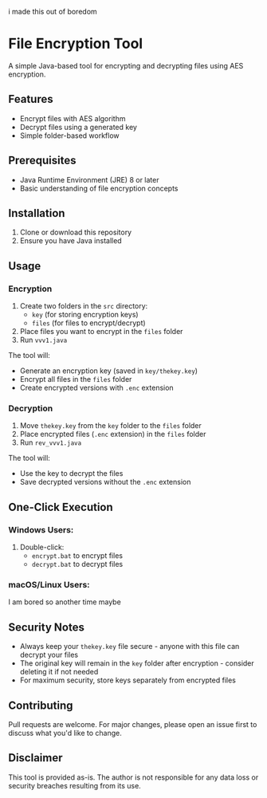 i made this out of boredom 

# File Encryption Tool

A simple Java-based tool for encrypting and decrypting files using AES encryption.

## Features
- Encrypt files with AES algorithm
- Decrypt files using a generated key
- Simple folder-based workflow

## Prerequisites
- Java Runtime Environment (JRE) 8 or later
- Basic understanding of file encryption concepts

## Installation
1. Clone or download this repository
2. Ensure you have Java installed

## Usage

### Encryption
1. Create two folders in the `src` directory:
   - `key` (for storing encryption keys)
   - `files` (for files to encrypt/decrypt)
2. Place files you want to encrypt in the `files` folder
3. Run `vvv1.java`

The tool will:
- Generate an encryption key (saved in `key/thekey.key`)
- Encrypt all files in the `files` folder
- Create encrypted versions with `.enc` extension

### Decryption
1. Move `thekey.key` from the `key` folder to the `files` folder
2. Place encrypted files (`.enc` extension) in the `files` folder
3. Run `rev_vvv1.java`

The tool will:
- Use the key to decrypt the files
- Save decrypted versions without the `.enc` extension

## One-Click Execution

### Windows Users:
1. Double-click:
   - `encrypt.bat` to encrypt files
   - `decrypt.bat` to decrypt files

### macOS/Linux Users:
I am bored so another time maybe

## Security Notes
- Always keep your `thekey.key` file secure - anyone with this file can decrypt your files
- The original key will remain in the `key` folder after encryption - consider deleting it if not needed
- For maximum security, store keys separately from encrypted files

## Contributing
Pull requests are welcome. For major changes, please open an issue first to discuss what you'd like to change.

## Disclaimer
This tool is provided as-is. The author is not responsible for any data loss or security breaches resulting from its use.

